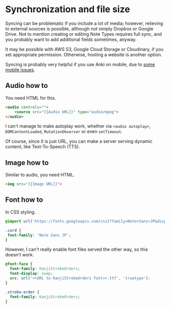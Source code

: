 # Synchronization and file size

Syncing can be problematic if you include a lot of media; however, relieving to external sources is possible, although not simply Dropbox or Google Drive. Not to mention creating or editing Note Types requires full sync, and you probably want to add additional fields sometimes, anyway.

It may be possible with AWS S3, Google Cloud Storage or Cloudinary, if you set appropriate permission. Otherwise, hosting a website is another option.

Syncing is probably very helpful if you use Anki on mobile, due to [some mobile issues](/ankidroid-vs-anki-issues-and-pros.md).

## Audio how to

You need HTML for this.

```html
<audio controls="">
    <source src="{{Audio URL}}" type="audio/mpeg">
</audio>
```

I can't manage to make autoplay work, whether via `<audio autoplay>`, `DOMContentLoaded`, `MutationObserver` or even `setTimeout`.

Of course, since it is just URL, you can make a server serving dynamic content, like Text-To-Speech (TTS).

## Image how to

Similar to audio, you need HTML.

```html
<img src="{{Image URL}}">
```

## Font how to

In CSS styling.

```css
@import url('https://fonts.googleapis.com/css2?family=Noto+Sans+JP&display=swap');

.card {
 font-family: 'Noto Sans JP';
}
```

However, I can't really enable font files served the other way, so this doesn't work.

```css
@font-face {
  font-family: KanjiStrokeOrders;
  font-display: swap;
  src: url('<<URL to KanjiStrokeOrders font>>.ttf', 'truetype');
}

.stroke-order {
  font-family: KanjiStrokeOrders;
}
```
